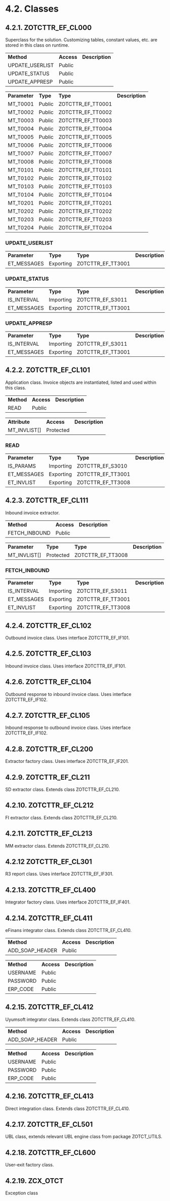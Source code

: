 # 4.2. Classes


## 4.2.1. ZOTCTTR_EF_CL000

Superclass for the solution. Customizing tables, constant values, etc. are stored in this class on runtime.

<table>
  <tr>
   <td><strong>Method</strong>
   </td>
   <td><strong>Access</strong>
   </td>
   <td><strong>Description</strong>
   </td>
  </tr>
  <tr>
   <td>UPDATE_USERLIST
   </td>
   <td>Public
   </td>
   <td>
   </td>
  </tr>
  <tr>
   <td>UPDATE_STATUS
   </td>
   <td>Public
   </td>
   <td>
   </td>
  </tr>
  <tr>
   <td>UPDATE_APPRESP
   </td>
   <td>Public
   </td>
   <td>
   </td>
  </tr>
</table>



<table>
  <tr>
   <td><strong>Parameter</strong>
   </td>
   <td><strong>Type</strong>
   </td>
   <td><strong>Type</strong>
   </td>
   <td><strong>Description</strong>
   </td>
  </tr>
  <tr>
   <td>MT_T0001
   </td>
   <td>Public
   </td>
   <td>ZOTCTTR_EF_TT0001
   </td>
   <td>
   </td>
  </tr>
  <tr>
   <td>MT_T0002
   </td>
   <td>Public
   </td>
   <td>ZOTCTTR_EF_TT0002
   </td>
   <td>
   </td>
  </tr>
  <tr>
   <td>MT_T0003
   </td>
   <td>Public
   </td>
   <td>ZOTCTTR_EF_TT0003
   </td>
   <td>
   </td>
  </tr>
  <tr>
   <td>MT_T0004
   </td>
   <td>Public
   </td>
   <td>ZOTCTTR_EF_TT0004
   </td>
   <td>
   </td>
  </tr>
  <tr>
   <td>MT_T0005
   </td>
   <td>Public
   </td>
   <td>ZOTCTTR_EF_TT0005
   </td>
   <td>
   </td>
  </tr>
  <tr>
   <td>MT_T0006
   </td>
   <td>Public
   </td>
   <td>ZOTCTTR_EF_TT0006
   </td>
   <td>
   </td>
  </tr>
  <tr>
   <td>MT_T0007
   </td>
   <td>Public
   </td>
   <td>ZOTCTTR_EF_TT0007
   </td>
   <td>
   </td>
  </tr>
  <tr>
   <td>MT_T0008
   </td>
   <td>Public
   </td>
   <td>ZOTCTTR_EF_TT0008
   </td>
   <td>
   </td>
  </tr>
  <tr>
   <td>MT_T0101
   </td>
   <td>Public
   </td>
   <td>ZOTCTTR_EF_TT0101
   </td>
   <td>
   </td>
  </tr>
  <tr>
   <td>MT_T0102
   </td>
   <td>Public
   </td>
   <td>ZOTCTTR_EF_TT0102
   </td>
   <td>
   </td>
  </tr>
  <tr>
   <td>MT_T0103
   </td>
   <td>Public
   </td>
   <td>ZOTCTTR_EF_TT0103
   </td>
   <td>
   </td>
  </tr>
  <tr>
   <td>MT_T0104
   </td>
   <td>Public
   </td>
   <td>ZOTCTTR_EF_TT0104
   </td>
   <td>
   </td>
  </tr>
  <tr>
   <td>MT_T0201
   </td>
   <td>Public
   </td>
   <td>ZOTCTTR_EF_TT0201
   </td>
   <td>
   </td>
  </tr>
  <tr>
   <td>MT_T0202
   </td>
   <td>Public
   </td>
   <td>ZOTCTTR_EF_TT0202
   </td>
   <td>
   </td>
  </tr>
  <tr>
   <td>MT_T0203
   </td>
   <td>Public
   </td>
   <td>ZOTCTTR_EF_TT0203
   </td>
   <td>
   </td>
  </tr>
  <tr>
   <td>MT_T0204
   </td>
   <td>Public
   </td>
   <td>ZOTCTTR_EF_TT0204
   </td>
   <td>
   </td>
  </tr>
</table>



### UPDATE_USERLIST


<table>
  <tr>
   <td><strong>Parameter</strong>
   </td>
   <td><strong>Type</strong>
   </td>
   <td><strong>Type</strong>
   </td>
   <td><strong>Description</strong>
   </td>
  </tr>
  <tr>
   <td>ET_MESSAGES
   </td>
   <td>Exporting
   </td>
   <td>ZOTCTTR_EF_TT3001
   </td>
   <td>
   </td>
  </tr>
</table>



### UPDATE_STATUS


<table>
  <tr>
   <td><strong>Parameter</strong>
   </td>
   <td><strong>Type</strong>
   </td>
   <td><strong>Type</strong>
   </td>
   <td><strong>Description</strong>
   </td>
  </tr>
  <tr>
   <td>IS_INTERVAL
   </td>
   <td>Importing
   </td>
   <td>ZOTCTTR_EF_S3011
   </td>
   <td>
   </td>
  </tr>
  <tr>
   <td>ET_MESSAGES
   </td>
   <td>Exporting
   </td>
   <td>ZOTCTTR_EF_TT3001
   </td>
   <td>
   </td>
  </tr>
</table>



### UPDATE_APPRESP


<table>
  <tr>
   <td><strong>Parameter</strong>
   </td>
   <td><strong>Type</strong>
   </td>
   <td><strong>Type</strong>
   </td>
   <td><strong>Description</strong>
   </td>
  </tr>
  <tr>
   <td>IS_INTERVAL
   </td>
   <td>Importing
   </td>
   <td>ZOTCTTR_EF_S3011
   </td>
   <td>
   </td>
  </tr>
  <tr>
   <td>ET_MESSAGES
   </td>
   <td>Exporting
   </td>
   <td>ZOTCTTR_EF_TT3001
   </td>
   <td>
   </td>
  </tr>
</table>



## 4.2.2. ZOTCTTR_EF_CL101

Application class. Invoice objects are instantiated, listed and used within this class.

<table>
  <tr>
   <td><strong>Method</strong>
   </td>
   <td><strong>Access</strong>
   </td>
   <td><strong>Description</strong>
   </td>
  </tr>
  <tr>
   <td>READ
   </td>
   <td>Public
   </td>
   <td>
   </td>
  </tr>
</table>



<table>
  <tr>
   <td><strong>Attribute</strong>
   </td>
   <td><strong>Access</strong>
   </td>
   <td><strong>Description</strong>
   </td>
  </tr>
  <tr>
   <td>MT_INVLIST[]
   </td>
   <td>Protected
   </td>
   <td>
   </td>
  </tr>
</table>



### READ


<table>
  <tr>
   <td><strong>Parameter</strong>
   </td>
   <td><strong>Type</strong>
   </td>
   <td><strong>Type</strong>
   </td>
   <td><strong>Description</strong>
   </td>
  </tr>
  <tr>
   <td>IS_PARAMS
   </td>
   <td>Importing
   </td>
   <td>ZOTCTTR_EF_S3010
   </td>
   <td>
   </td>
  </tr>
  <tr>
   <td>ET_MESSAGES
   </td>
   <td>Exporting
   </td>
   <td>ZOTCTTR_EF_TT3001
   </td>
   <td>
   </td>
  </tr>
  <tr>
   <td>ET_INVLIST
   </td>
   <td>Exporting
   </td>
   <td>ZOTCTTR_EF_TT3008
   </td>
   <td>
   </td>
  </tr>
</table>



## 4.2.3. ZOTCTTR_EF_CL111

Inbound invoice extractor.

<table>
  <tr>
   <td><strong>Method</strong>
   </td>
   <td><strong>Access</strong>
   </td>
   <td><strong>Description</strong>
   </td>
  </tr>
  <tr>
   <td>FETCH_INBOUND
   </td>
   <td>Public
   </td>
   <td>
   </td>
  </tr>
</table>



<table>
  <tr>
   <td><strong>Parameter</strong>
   </td>
   <td><strong>Type</strong>
   </td>
   <td><strong>Type</strong>
   </td>
   <td><strong>Description</strong>
   </td>
  </tr>
  <tr>
   <td>MT_INVLIST[]
   </td>
   <td>Protected
   </td>
   <td>ZOTCTTR_EF_TT3008
   </td>
   <td>
   </td>
  </tr>
</table>



### FETCH_INBOUND


<table>
  <tr>
   <td><strong>Parameter</strong>
   </td>
   <td><strong>Type</strong>
   </td>
   <td><strong>Type</strong>
   </td>
   <td><strong>Description</strong>
   </td>
  </tr>
  <tr>
   <td>IS_INTERVAL
   </td>
   <td>Importing
   </td>
   <td>ZOTCTTR_EF_S3011
   </td>
   <td>
   </td>
  </tr>
  <tr>
   <td>ET_MESSAGES
   </td>
   <td>Exporting
   </td>
   <td>ZOTCTTR_EF_TT3001
   </td>
   <td>
   </td>
  </tr>
  <tr>
   <td>ET_INVLIST
   </td>
   <td>Exporting
   </td>
   <td>ZOTCTTR_EF_TT3008
   </td>
   <td>
   </td>
  </tr>
</table>



## 4.2.4. ZOTCTTR_EF_CL102

Outbound invoice class. Uses interface ZOTCTTR_EF_IF101.


## 4.2.5. ZOTCTTR_EF_CL103

Inbound invoice class. Uses interface ZOTCTTR_EF_IF101.


## 4.2.6. ZOTCTTR_EF_CL104

Outbound response to inbound invoice class. Uses interface ZOTCTTR_EF_IF102.

## 4.2.7. ZOTCTTR_EF_CL105

Inbound response to outbound invoice class. Uses interface ZOTCTTR_EF_IF102.

## 4.2.8. ZOTCTTR_EF_CL200

Extractor factory class. Uses interface ZOTCTTR_EF_IF201.


## 4.2.9. ZOTCTTR_EF_CL211

SD extractor class. Extends class ZOTCTTR_EF_CL210.


## 4.2.10. ZOTCTTR_EF_CL212

FI extractor class. Extends class ZOTCTTR_EF_CL210.


## 4.2.11. ZOTCTTR_EF_CL213

MM extractor class. Extends ZOTCTTR_EF_CL210.


## 4.2.12 ZOTCTTR_EF_CL301

R3 report class. Uses interface ZOTCTTR_EF_IF301.


## 4.2.13. ZOTCTTR_EF_CL400

Integrator factory class. Uses interface ZOTCTTR_EF_IF401.


## 4.2.14. ZOTCTTR_EF_CL411

eFinans integrator class. Extends class ZOTCTTR_EF_CL410.


<table>
  <tr>
   <td><strong>Method</strong>
   </td>
   <td><strong>Access</strong>
   </td>
   <td><strong>Description</strong>
   </td>
  </tr>
  <tr>
   <td>ADD_SOAP_HEADER
   </td>
   <td>Public
   </td>
   <td>
   </td>
  </tr>
</table>



<table>
  <tr>
   <td><strong>Method</strong>
   </td>
   <td><strong>Access</strong>
   </td>
   <td><strong>Description</strong>
   </td>
  </tr>
  <tr>
   <td>USERNAME
   </td>
   <td>Public
   </td>
   <td>
   </td>
  </tr>
  <tr>
   <td>PASSWORD
   </td>
   <td>Public
   </td>
   <td>
   </td>
  </tr>
  <tr>
   <td>ERP_CODE
   </td>
   <td>Public
   </td>
   <td>
   </td>
  </tr>
</table>



## 4.2.15. ZOTCTTR_EF_CL412

Uyumsoft integrator class. Extends class ZOTCTTR_EF_CL410.


<table>
  <tr>
   <td><strong>Method</strong>
   </td>
   <td><strong>Access</strong>
   </td>
   <td><strong>Description</strong>
   </td>
  </tr>
  <tr>
   <td>ADD_SOAP_HEADER
   </td>
   <td>Public
   </td>
   <td>
   </td>
  </tr>
</table>



<table>
  <tr>
   <td><strong>Method</strong>
   </td>
   <td><strong>Access</strong>
   </td>
   <td><strong>Description</strong>
   </td>
  </tr>
  <tr>
   <td>USERNAME
   </td>
   <td>Public
   </td>
   <td>
   </td>
  </tr>
  <tr>
   <td>PASSWORD
   </td>
   <td>Public
   </td>
   <td>
   </td>
  </tr>
  <tr>
   <td>ERP_CODE
   </td>
   <td>Public
   </td>
   <td>
   </td>
  </tr>
</table>



## 4.2.16. ZOTCTTR_EF_CL413

Direct integration class. Extends class ZOTCTTR_EF_CL410.


## 4.2.17. ZOTCTTR_EF_CL501

UBL class, extends relevant UBL engine class from package ZOTCT_UTILS.


## 4.2.18. ZOTCTTR_EF_CL600

User-exit factory class.


## 4.2.19. ZCX_OTCT

Exception class
